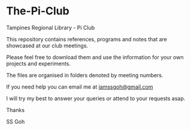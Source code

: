 # The-Pi-Club
Tampines Regional Library - Pi Club

This repository contains references, programs and notes that are showcased at our club meetings.

Please feel free to download them and use the information for your own projects and experiments.

The files are organised in folders denoted by meeting numbers.

If you need help you can email me at iamssgoh@gmail.com

I will try my best to answer your queries or attend to your requests asap.

Thanks

SS Goh

